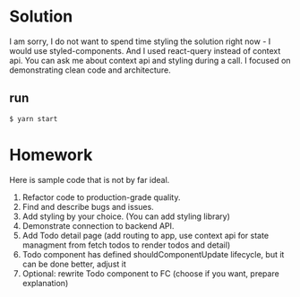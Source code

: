 # Solution
I am sorry, I do not want to spend time styling the solution right now - I would use styled-components. And I used react-query instead of context api. You can ask me about context api and styling during a call. I focused on demonstrating clean code and architecture.

## run
```bash
$ yarn start
```

# Homework

Here is sample code that is not by far ideal.

1. Refactor code to production-grade quality.
2. Find and describe bugs and issues.
3. Add styling by your choice. (You can add styling library)
4. Demonstrate connection to backend API.
5. Add Todo detail page (add routing to app, use context api for state managment from fetch todos to render todos and detail)
6. Todo component has defined shouldComponentUpdate lifecycle, but it can be done better, adjust it
7. Optional: rewrite Todo component to FC (choose if you want, prepare explanation)